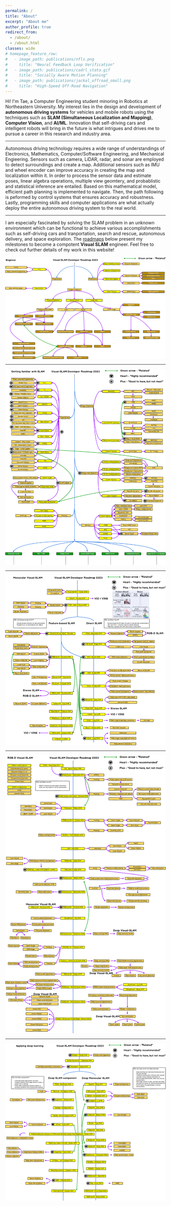```yaml
---
permalink: /
title: "About"
excerpt: "About me"
author_profile: true
redirect_from: 
  - /about/
  - /about.html
classes: wide
# homepage_feature_row:
#   - image_path: publications/nfls.png
#     title: "Neural Feedback Loop Verification"
#   - image_path: publications/cadrl_stata.gif
#     title: "Socially Aware Motion Planning"
#   - image_path: publications/jackal_offroad_small.png
#     title: "High-Speed Off-Road Navigation"
---
```


Hi! I'm Tae, a Computer Engineering student minoring in Robotics at Northeastern University. My interest lies in the design and development of **autonomous driving systems** for vehicles and mobile robots using the techniques such as **SLAM (Simultaneous Localization and Mapping)**, **Computer Vision**, and **AI/ML**. Innovation that self-driving cars and intelligent robots will bring in the future is what intrigues and drives me to pursue a career in this research and industry area.

---

Autonomous driving technology requires a wide range of understandings of Electronics, Mathematics, Computer/Software Engineering, and Mechanical Engieering. Sensors such as camera, LiDAR, radar, and sonar are employed to detect surroundings and create a map. Additional sensors such as IMU and wheel encoder can improve accuracy in creating the map and localization within it. In order to process the sensor data and estimate poses, linear algebra operations, multiple view geomtery, and probablistic and statistical inference are entailed. Based on this mathematical model, efficient path planning is implemented to navigate. Then, the path following is peformed by control systems that ensures accuracy and robustness. Lastly, programming skills and computer applications are what actually deploy the entire autonomous driving system to the real world.

---

I am especially fascinated by solving the SLAM problem in an unknown environment which can be functional to achieve various accomplishments such as self-driving cars and tranportation, search and rescue, autonomous delivery, and space exploration. The [roadmaps](https://github.com/changh95/visual-slam-roadmap) below present my milestones to become a compotent **Visual SLAM** engineer. Feel free to check out further details of my work in this website!  

![Image](/assets/images/beginner_2023.png)

---
![Image](/assets/images/getting-familiar_2023.png)

---
![Image](/assets/images/monocular_2023.png)

---
![Image](/assets/images/rgbd_2023.png)

---
![Image](/assets/images/applying-deep-learning_2023.png)